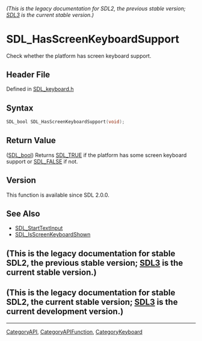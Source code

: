 ###### (This is the legacy documentation for SDL2, the previous stable version; [SDL3](https://wiki.libsdl.org/SDL3/) is the current stable version.)
# SDL_HasScreenKeyboardSupport

Check whether the platform has screen keyboard support.

## Header File

Defined in [SDL_keyboard.h](https://github.com/libsdl-org/SDL/blob/SDL2/include/SDL_keyboard.h)

## Syntax

```c
SDL_bool SDL_HasScreenKeyboardSupport(void);
```

## Return Value

([SDL_bool](SDL_bool)) Returns [SDL_TRUE](SDL_TRUE) if the platform has
some screen keyboard support or [SDL_FALSE](SDL_FALSE) if not.

## Version

This function is available since SDL 2.0.0.

## See Also

- [SDL_StartTextInput](SDL_StartTextInput)
- [SDL_IsScreenKeyboardShown](SDL_IsScreenKeyboardShown)


## (This is the legacy documentation for stable SDL2, the previous stable version; [SDL3](https://wiki.libsdl.org/SDL3/) is the current stable version.)



## (This is the legacy documentation for stable SDL2, the current stable version; [SDL3](https://wiki.libsdl.org/SDL3/) is the current development version.)



----
[CategoryAPI](CategoryAPI), [CategoryAPIFunction](CategoryAPIFunction), [CategoryKeyboard](CategoryKeyboard)

